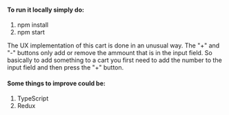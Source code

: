 #### To run it locally simply do:
1) npm install
2) npm start


The UX implementation of this cart is done in an unusual way.
The "+" and "-" buttons only add or remove the ammount that is in the input field.
So basically to add something to a cart you first need to add the number to the input field and then press the "+" button.


#### Some things to improve could be:
1. TypeScript
2. Redux